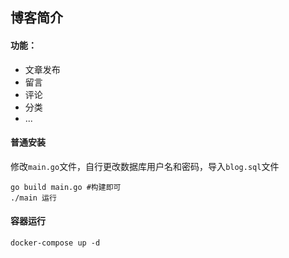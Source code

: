 ## 博客简介

#### 功能：

- 文章发布
- 留言
- 评论
- 分类
- ...

#### 普通安装

修改`main.go`文件，自行更改数据库用户名和密码，导入`blog.sql`文件

```shell
go build main.go #构建即可
./main 运行
```

#### 容器运行

```shell
docker-compose up -d 
```

